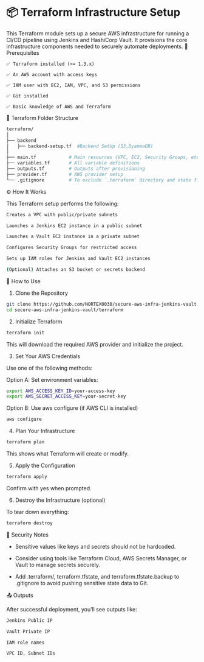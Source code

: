 
# 📦 Terraform Infrastructure Setup

This Terraform module sets up a secure AWS infrastructure for running a CI/CD pipeline using Jenkins and HashiCorp Vault. It provisions the core infrastructure components needed to securely automate deployments.
🧰 Prerequisites

    ✅ Terraform installed (>= 1.3.x)

    ✅ An AWS account with access keys

    ✅ IAM user with EC2, IAM, VPC, and S3 permissions

    ✅ Git installed

    ✅ Basic knowledge of AWS and Terraform

📁 Terraform Folder Structure

```bash
terraform/
│
├── backend 
│   ├── backend-setup.tf  #Backend SetUp (S3,DyanmoDB) 
│
├── main.tf            # Main resources (VPC, EC2, Security Groups, etc.)
├── variables.tf       # All variable definitions
├── outputs.tf         # Outputs after provisioning
├── provider.tf        # AWS provider setup
└── .gitignore         # To exclude `.terraform` directory and state files
```
⚙️ How It Works

This Terraform setup performs the following:
```bash
Creates a VPC with public/private subnets

Launches a Jenkins EC2 instance in a public subnet

Launches a Vault EC2 instance in a private subnet

Configures Security Groups for restricted access

Sets up IAM roles for Jenkins and Vault EC2 instances

(Optional) Attaches an S3 bucket or secrets backend
```
🚀 How to Use

1. Clone the Repository
```bash
git clone https://github.com/NORTEX0030/secure-aws-infra-jenkins-vault.git
cd secure-aws-infra-jenkins-vault/terraform
```
2. Initialize Terraform
```bash
terraform init
```
This will download the required AWS provider and initialize the project.

3. Set Your AWS Credentials

Use one of the following methods:

Option A: Set environment variables:
```bash
export AWS_ACCESS_KEY_ID=your-access-key
export AWS_SECRET_ACCESS_KEY=your-secret-key
```
Option B: Use aws configure (if AWS CLI is installed)
```bash
aws configure
```
4. Plan Your Infrastructure
```bash
terraform plan
```
This shows what Terraform will create or modify.

5. Apply the Configuration
```bash
terraform apply
```
Confirm with yes when prompted.

6. Destroy the Infrastructure (optional)

To tear down everything:
```bash
terraform destroy
```
🔐 Security Notes

- Sensitive values like keys and secrets should not be hardcoded.

- Consider using tools like Terraform Cloud, AWS Secrets Manager, or Vault to manage secrets securely.

- Add .terraform/, terraform.tfstate, and terraform.tfstate.backup to .gitignore to avoid pushing sensitive state data to Git.

📤 Outputs

After successful deployment, you’ll see outputs like:
```bash
Jenkins Public IP

Vault Private IP

IAM role names

VPC ID, Subnet IDs
```
